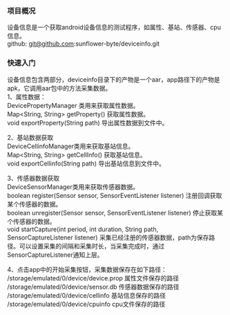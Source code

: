 ### 项目概况
设备信息是一个获取android设备信息的测试程序，如属性、基站、传感器、cpu信息。   
github: git@github.com:sunflower-byte/deviceinfo.git

### 快速入门
设备信息包含两部分，deviceinfo目录下的产物是一个aar，app路径下的产物是apk，它调用aar包中的方法采集数据。  
1、属性数据：  
DevicePropertyManager 类用来获取属性数据。  
Map<String, String> getProperty() 获取属性数据。  
void exportProperty(String path) 导出属性数据到文件中。  
 
2、基站数据获取  
DeviceCellinfoManager类用来获取基站信息。  
Map<String, String> getCellInfo() 获取基站信息。  
void exportCellinfo(String path) 导出基站信息到文件中。  

3、传感器数据获取  
DeviceSensorManager类用来获取传感器数据。  
boolean register(Sensor sensor, SensorEventListener listener) 注册回调获取某个传感器的数据。  
boolean unregister(Sensor sensor, SensorEventListener listener) 停止获取某个传感器的数据。  
void startCapture(int period, int duration, String path, SensorCaptureListener listener) 采集已经注册的传感器数据，path为保存路径。可以设置采集的间隔和采集时长，当采集完成时，通过SensorCaptureListener通知上层。  

4、点击app中的开始采集按钮，采集数据保存在如下路径：  
/storage/emulated/0/device/device.prop 属性文件保存的路径  
/storage/emulated/0/device/sensor.db 传感器数据保存的路径  
/storage/emulated/0/device/cellinfo 基站信息保存的路径  
/storage/emulated/0/device/cpuinfo cpu文件保存的路径  
